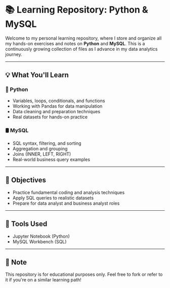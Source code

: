 # 📚 Learning Repository: Python & MySQL

Welcome to my personal learning repository, where I store and organize all my hands-on exercises and notes on **Python** and **MySQL**. This is a continuously growing collection of files as I advance in my data analytics journey.

---

## 💡 What You'll Learn

### 🐍 Python
- Variables, loops, conditionals, and functions
- Working with Pandas for data manipulation
- Data cleaning and preparation techniques
- Real datasets for hands-on practice

### 🛢️ MySQL
- SQL syntax, filtering, and sorting
- Aggregation and grouping
- Joins (INNER, LEFT, RIGHT)
- Real-world business query examples

---

## 🎯 Objectives

- Practice fundamental coding and analysis techniques
- Apply SQL queries to realistic datasets
- Prepare for data analyst and business analyst roles

---

## 🧰 Tools Used

- Jupyter Notebook (Python)
- MySQL Workbench  (SQL)

---

## 📌 Note

This repository is for educational purposes only. Feel free to fork or refer to it if you're on a similar learning path!
